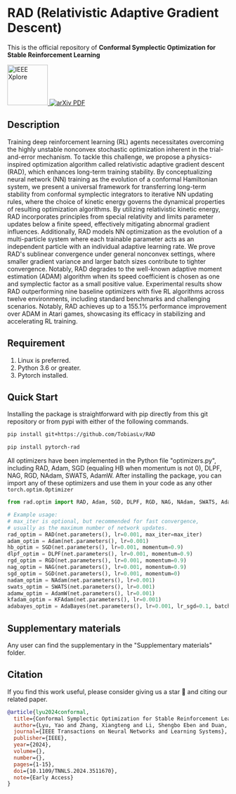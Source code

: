 # RAD (Relativistic Adaptive Gradient Descent)

This is the official repository of **Conformal Symplectic Optimization for Stable Reinforcement Learning**

<a href='https://ieeexplore.ieee.org/document/10792938'>
    <img src='https://github.com/user-attachments/assets/80e4d671-51d7-46a3-b27a-08b5e08a3051' alt='IEEE Xplore' width=92>
</a>
<a href='https://arxiv.org/abs/2412.02291'>
    <img src='https://img.shields.io/badge/arXiv-PDF-red?style=flat&logo=arXiv&logoColor=wihte' alt='arXiv PDF'>
</a>

## Description
Training deep reinforcement learning (RL) agents necessitates overcoming the highly unstable nonconvex stochastic optimization inherent in the trial-and-error mechanism. To tackle this challenge, we propose a physics-inspired optimization algorithm called relativistic adaptive gradient descent (RAD), which enhances long-term training stability. By conceptualizing neural network (NN) training as the evolution of a conformal Hamiltonian system, we present a universal framework for transferring long-term stability from conformal symplectic integrators to iterative NN updating rules, where the choice of kinetic energy governs the dynamical properties of resulting optimization algorithms. By utilizing relativistic kinetic energy, RAD incorporates principles from special relativity and limits parameter updates below a finite speed, effectively mitigating abnormal gradient influences. Additionally, RAD models NN optimization as the evolution of a multi-particle system where each trainable parameter acts as an independent particle with an individual adaptive learning rate. We prove RAD's sublinear convergence under general nonconvex settings, where smaller gradient variance and larger batch sizes contribute to tighter convergence. Notably, RAD degrades to the well-known adaptive moment estimation (ADAM) algorithm when its speed coefficient is chosen as one and symplectic factor as a small positive value. Experimental results show RAD outperforming nine baseline optimizers with five RL algorithms across twelve environments, including standard benchmarks and challenging scenarios. Notably, RAD achieves up to a 155.1% performance improvement over ADAM in Atari games, showcasing its efficacy in stabilizing and accelerating RL training.

## Requirement
1. Linux is preferred.
2. Python 3.6 or greater.
3. Pytorch installed.

## Quick Start
Installing the package is straightforward with pip directly from this git repository or from pypi with either of the following commands.

```bash
pip install git+https://github.com/TobiasLv/RAD
```

```bash
pip install pytorch-rad
```

All optimizers have been implemented in the Python file "optimizers.py", including RAD, Adam, SGD (equaling HB when momentum is not 0), DLPF, NAG, RGD, NAdam, SWATS, AdamW. After installing the package, you can import any of these optimizers and use them in your code as any other `torch.optim.Optimizer`

```python
from rad.optim import RAD, Adam, SGD, DLPF, RGD, NAG, NAdam, SWATS, AdamW, KFAdam, AdaBayes

# Example usage:
# max_iter is optional, but recommended for fast convergence,
# usually as the maximum number of network updates.
rad_optim = RAD(net.parameters(), lr=0.001, max_iter=max_iter)
adam_optim = Adam(net.parameters(), lr=0.001)
hb_optim = SGD(net.parameters(), lr=0.001, momentum=0.9)
dlpf_optim = DLPF(net.parameters(), lr=0.001, momentum=0.9)
rgd_optim = RGD(net.parameters(), lr=0.001, momentum=0.9)
nag_optim = NAG(net.parameters(), lr=0.001, momentum=0.9)
sgd_optim = SGD(net.parameters(), lr=0.001, momentum=0)
nadam_optim = NAdam(net.parameters(), lr=0.001)
swats_optim = SWATS(net.parameters(), lr=0.001)
adamw_optim = AdamW(net.parameters(), lr=0.001)
kfadam_optim = KFAdam(net.parameters(), lr=0.001)
adabayes_optim = AdaBayes(net.parameters(), lr=0.001, lr_sgd=0.1, batch_size=64)
```

## Supplementary materials
Any user can find the supplementary in the "Supplementary materials" folder.

## Citation
If you find this work useful, please consider giving us a star 🌟 and citing our related paper.

```bibtex
@article{lyu2024conformal,
  title={Conformal Symplectic Optimization for Stable Reinforcement Learning}, 
  author={Lyu, Yao and Zhang, Xiangteng and Li, Shengbo Eben and Duan, Jingliang and Tao, Letian and Xu, Qing and He, Lei and Li, Keqiang},
  journal={IEEE Transactions on Neural Networks and Learning Systems},
  publisher={IEEE},
  year={2024},
  volume={},
  number={},
  pages={1-15},
  doi={10.1109/TNNLS.2024.3511670},
  note={Early Access}
}
```
